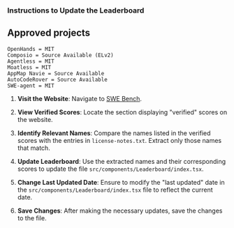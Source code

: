 ### Instructions to Update the Leaderboard

## Approved projects
```
OpenHands = MIT
Composio = Source Available (ELv2)
Agentless = MIT
Moatless = MIT
AppMap Navie = Source Available
AutoCodeRover = Source Available
SWE-agent = MIT
```

1. **Visit the Website**: Navigate to [SWE Bench](https://www.swebench.com/).

2. **View Verified Scores**: Locate the section displaying "verified" scores on the website.

3. **Identify Relevant Names**: Compare the names listed in the verified scores with the entries in `license-notes.txt`. Extract only those names that match.

4. **Update Leaderboard**: Use the extracted names and their corresponding scores to update the file `src/components/Leaderboard/index.tsx`.

5. **Change Last Updated Date**: Ensure to modify the "last updated" date in the `src/components/Leaderboard/index.tsx` file to reflect the current date.

6. **Save Changes**: After making the necessary updates, save the changes to the file.
